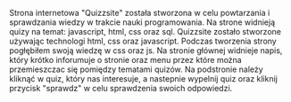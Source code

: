   Strona internetowa "Quizzsite" została stworzona w celu powtarzania i sprawdzania wiedzy w trakcie nauki programowania. Na strone widnieją quizy na temat: javascript, html, css oraz sql. 
  Quizzsite zostało stworzone używając technologi html, css oraz javascript.
  Podczas tworzenia strony pogłębiłem swoją wiedzę w css oraz js.
  Na stronie głównej widnieje napis, który krótko inforumuje o stronie oraz menu przez które można przemieszczac się pomiędzy tematami quizów. Na podstronie należy kliknąć w quiz, który nas interesuje, a nastepnie wypelnij quiz oraz kliknij przycisk "sprawdz" w celu sprawdzenia swoich odpowiedzi.
